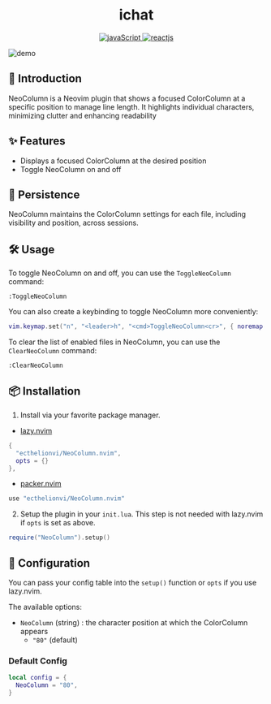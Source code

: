 <h1 align="center">
ichat
</h1>

<p align="center">
  <a href="http://www.lua.org">
    <img
      alt="javaScript"
      src="https://img.shields.io/badge/-javascript-red"
    />
  </a>
  <a href="https://neovim.io/">
    <img
      alt="reactjs"
      src="https://img.shields.io/badge/ReactJs-%2357A143.svg?&style=for-the-badge&logo=neovim&logoColor=white"
    />
  </a>
</p>

![demo](https://github.com/amiof/images/blob/main/ichat-frontend.gif)

## 📢 Introduction

NeoColumn is a Neovim plugin that shows a focused ColorColumn at a specific position to manage line length. It highlights individual characters, minimizing clutter and enhancing readability

## ✨ Features

- Displays a focused ColorColumn at the desired position
- Toggle NeoColumn on and off

## 💾 Persistence

NeoColumn maintains the ColorColumn settings for each file, including visibility and position, across sessions.

## 🛠️ Usage

To toggle NeoColumn on and off, you can use the `ToggleNeoColumn` command:

```vim
:ToggleNeoColumn
```
You can also create a keybinding to toggle NeoColumn more conveniently:

```lua
vim.keymap.set("n", "<leader>h", "<cmd>ToggleNeoColumn<cr>", { noremap = true, silent = true })
```

To clear the list of enabled files in NeoColumn, you can use the `ClearNeoColumn` command:

```vim
:ClearNeoColumn
```

## 📦 Installation

1. Install via your favorite package manager.

- [lazy.nvim](https://github.com/folke/lazy.nvim)
```Lua
{
  "ecthelionvi/NeoColumn.nvim",
  opts = {}
},
```

- [packer.nvim](https://github.com/wbthomason/packer.nvim)
```Lua
use "ecthelionvi/NeoColumn.nvim"
```

2. Setup the plugin in your `init.lua`. This step is not needed with lazy.nvim if `opts` is set as above.
```Lua
require("NeoColumn").setup()
```

## 🔧 Configuration

You can pass your config table into the `setup()` function or `opts` if you use lazy.nvim.

The available options:

- `NeoColumn` (string) : the character position at which the ColorColumn appears
  - `"80"` (default)

### Default Config

```Lua
local config = {
  NeoColumn = "80",
}
```
